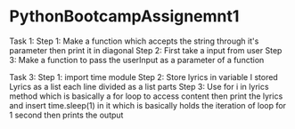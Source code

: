 # PythonBootcampAssignemnt1

Task 1:
Step 1: Make a function which accepts the string through it's parameter then print it in diagonal
Step 2: First take a input from user
Step 3: Make a function to pass the userInput as a parameter of a function


Task 3: 
Step 1: import time module
Step 2: Store lyrics in variable I stored Lyrics as a list each line divided as a list parts
Step 3: Use for i in lyrics method which is basically a for loop to access content then print the lyrics and insert time.sleep(1) in it which is basically holds the iteration of loop for 1 second then prints the output 
